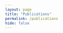 ```yaml
---
layout: page
title: "Publications"
permalink: /publications
hide: false
---
```


<script src="https://bibbase.org/show?bib=florentfo.rest/files/publications.bib&jsonp=1&css=1"></script> 

<!-- top right bottom left

### 2019

▶ _(Poster) [Clustering de données massives — Analyse de données de turbofans](files/poster-journeeED-2019.pdf)_, Journée scientifique de l'école doctorale [Galilée](https://ed-galilee.univ-paris13.fr/), 2019

▶ _[Additional material on the DESOM model](files/DESOM-additional-material.pdf)_

<a href="files/LDRC-2019-DeepArchitecturesJointClusteringVisualization-full-paper.pdf"><img src="assets/img/icons/pdf.png" height="42px" style="float: left; padding: 0; margin: 8px 0 0 -52px"/></a>**[Deep Architectures for Joint Clustering and Visualization](https://link.springer.com/chapter/10.1007/978-3-030-26142-9_10)**<br/>
_**Florent Forest**, Mustapha Lebbah, Hanene Azzag, Jérôme Lacaille_<br/>
Workshop on Learning Representations for Data Clustering (LDRC), Pacific-Asia conference on Knowledge Discovery and Data mining (PAKDD), 2019<br/>
_[10.1007/978-3-030-26142-9_10](https://doi.org/10.1007/978-3-030-26142-9_10)_<br/>
[[pdf]](files/LDRC-2019-DeepArchitecturesJointClusteringVisualization-full-paper.pdf)

<a href="files/ESANN-2019-DeepEmbeddedSOM-full-paper.pdf"><img src="assets/img/icons/pdf.png" height="42px" style="float: left; padding: 0; margin: 8px 0 0 -52px"/></a>**[Deep Embedded SOM: Joint Representation Learning and Self-Organization](https://www.i6doc.com/en/book/?gcoi=28001100931280)**<br/>
_**Florent Forest**, Mustapha Lebbah, Hanene Azzag, Jérôme Lacaille_<br/>
European Symposium on Artificial Neural Networks, Computational Intelligence and Machine Learning (ESANN), 2019<br/>
[[pdf]](files/ESANN-2019-DeepEmbeddedSOM-full-paper.pdf) [[presentation]](files/ESANN-2019-DeepEmbeddedSOM-pres.pdf) [[code]](https://github.com/FlorentF9/DESOM)

### 2018

<a href="files/IEEEBigData-2018-ForestLacailleLebbahAzzag-full-paper.pdf"><img src="assets/img/icons/pdf.png" height="42px" style="float: left; padding: 0; margin: 8px 0 0 -52px"/></a>**[A Generic and Scalable Pipeline for Large-Scale Analytics of Continuous Aircraft Engine Data](https://ieeexplore.ieee.org/document/8622297)**<br/>
_**Florent Forest**, Jérôme Lacaille, Mustapha Lebbah, Hanene Azzag_<br/>
IEEE International Conference on Big Data, 2018, pp. 1918-1924<br/>
_[10.1109/BigData.2018.8622297](https://doi.org/10.1109/BigData.2018.8622297)_<br/>
[[pdf]](files/IEEEBigData-2018-ForestLacailleLebbahAzzag-full-paper.pdf)

### Other

<a href="https://www.aanda.org/articles/aa/pdf/2016/09/aa28822-16.pdf"><img src="assets/img/icons/pdf.png" height="42px" style="float: left; padding: 0; margin: 8px 0 0 -52px"/></a>**[GammaLib and ctools-A software framework for the analysis of astronomical gamma-ray data](https://www.aanda.org/articles/aa/abs/2016/09/aa28822-16/aa28822-16.html)**<br/>
_J Knödlseder, M Mayer, C Deil, J-B Cayrou, E Owen, N Kelley-Hoskins, C-C Lu, R Buehler, **F Forest**, T Louge, H Siejkowski, K Kosack, L Gerard, A Schulz, P Martin, D Sanchez, S Ohm, T Hassan, S Brau-Nogué_<br/>
Astronomy &amp; Astrophysics, 2016/9/1, vol. 593, pp. A1<br/>
_[10.1051/0004-6361/201628822](https://doi.org/10.1051/0004-6361/201628822)_<br/>
[[pdf]](https://www.aanda.org/articles/aa/pdf/2016/09/aa28822-16.pdf)
-->
